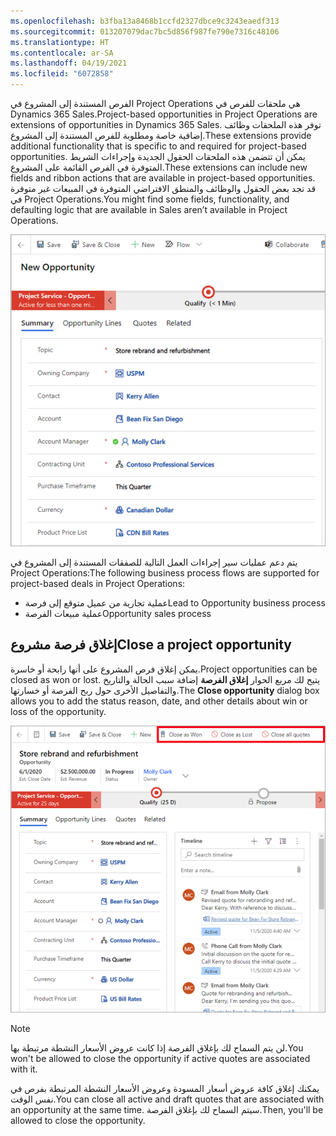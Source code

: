 ```yaml
---
ms.openlocfilehash: b3fba13a8468b1ccfd2327dbce9c3243eaedf313
ms.sourcegitcommit: 013207079dac7bc5d856f987fe790e7316c48106
ms.translationtype: HT
ms.contentlocale: ar-SA
ms.lasthandoff: 04/19/2021
ms.locfileid: "6072858"
---
```

<span data-ttu-id="35937-101">الفرص المستندة إلى المشروع في Project Operations هي ملحقات للفرص في Dynamics 365 Sales.</span><span class="sxs-lookup"><span data-stu-id="35937-101">Project-based opportunities in Project Operations are extensions of opportunities in Dynamics 365 Sales.</span></span> <span data-ttu-id="35937-102">توفر هذه الملحقات وظائف إضافية خاصة ومطلوبة للفرص المستندة إلى المشروع.</span><span class="sxs-lookup"><span data-stu-id="35937-102">These extensions provide additional functionality that is specific to and required for project-based opportunities.</span></span> <span data-ttu-id="35937-103">يمكن أن تتضمن هذه الملحقات الحقول الجديدة وإجراءات الشريط المتوفرة في الفرص القائمة على المشروع.</span><span class="sxs-lookup"><span data-stu-id="35937-103">These extensions can include new fields and ribbon actions that are available in project-based opportunities.</span></span> <span data-ttu-id="35937-104">قد تجد بعض الحقول والوظائف والمنطق الافتراضي المتوفرة في المبيعات غير متوفرة في Project Operations.</span><span class="sxs-lookup"><span data-stu-id="35937-104">You might find some fields, functionality, and defaulting logic that are available in Sales aren’t available in Project Operations.</span></span>



![لقطة شاشة لعلامة التبويب "الملخص" في صفحة "فرصة جديدة".](../media/new-opportunity-ss.png)

<span data-ttu-id="35937-106">يتم دعم عمليات سير إجراءات العمل التالية للصفقات المستندة إلى المشروع في Project Operations:</span><span class="sxs-lookup"><span data-stu-id="35937-106">The following business process flows are supported for project-based deals in Project Operations:</span></span>

- <span data-ttu-id="35937-107">عملية تجارية من عميل متوقع إلى فرصة</span><span class="sxs-lookup"><span data-stu-id="35937-107">Lead to Opportunity business process</span></span>
- <span data-ttu-id="35937-108">عملية مبيعات الفرصة</span><span class="sxs-lookup"><span data-stu-id="35937-108">Opportunity sales process</span></span>

## <a name="close-a-project-opportunity"></a><span data-ttu-id="35937-109">إغلاق فرصة مشروع</span><span class="sxs-lookup"><span data-stu-id="35937-109">Close a project opportunity</span></span>
<span data-ttu-id="35937-110">يمكن إغلاق فرص المشروع على أنها رابحة أو خاسرة.</span><span class="sxs-lookup"><span data-stu-id="35937-110">Project opportunities can be closed as won or lost.</span></span> <span data-ttu-id="35937-111">يتيح لك مربع الحوار **إغلاق الفرصة** إضافة سبب الحالة والتاريخ والتفاصيل الأخرى حول ربح الفرصة أو خسارتها.</span><span class="sxs-lookup"><span data-stu-id="35937-111">The **Close opportunity** dialog box allows you to add the status reason, date, and other details about win or loss of the opportunity.</span></span>

![لقطة شاشة لمثال لفرصة تبرز خيارات "إغلاق الفرصة" في أعلى الصفحة.](../media/close-project-opportunity-ss.png)

> [!NOTE]
> <span data-ttu-id="35937-113">لن يتم السماح لك بإغلاق الفرصة إذا كانت عروض الأسعار النشطة مرتبطة بها.</span><span class="sxs-lookup"><span data-stu-id="35937-113">You won't be allowed to close the opportunity if active quotes are associated with it.</span></span> 

<span data-ttu-id="35937-114">يمكنك إغلاق كافة عروض أسعار المسودة وعروض الأسعار النشطة المرتبطة بفرص في نفس الوقت.</span><span class="sxs-lookup"><span data-stu-id="35937-114">You can close all active and draft quotes that are associated with an opportunity at the same time.</span></span> <span data-ttu-id="35937-115">سيتم السماح لك بإغلاق الفرصة.</span><span class="sxs-lookup"><span data-stu-id="35937-115">Then, you'll be allowed to close the opportunity.</span></span>

